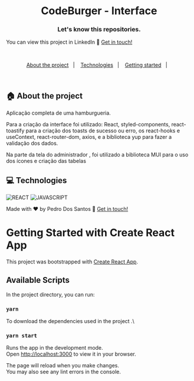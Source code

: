 <h1 align="center">
CodeBurger - Interface
</h1>


<h3 align="center">
  Let's know this repositories.
</h3>

You can view this project in LinkedIn :wave: [Get in touch!](https://www.linkedin.com/posts/pedro-lucas-dos-santos_reactjs-nodejs-postgresql-activity-6922965380151808000-bHwl?utm_source=linkedin_share&utm_medium=member_desktop_web)

<br>

<p align="center">
  <a href="#house-about-the-project">About the project</a>&nbsp;&nbsp;&nbsp;|&nbsp;&nbsp;&nbsp;
  <a href="#computer-technologies">Technologies</a>&nbsp;&nbsp;&nbsp;|&nbsp;&nbsp;&nbsp;
  <a href="#construction_worker-installation">Getting started</a>&nbsp;&nbsp;&nbsp;|&nbsp;&nbsp;&nbsp;
</p>

<br>


## :house: About the project
Aplicação completa de uma hamburgueria.

Para a criação da interface foi utilizado: React, styled-components, react-toastify para a criação dos toasts de sucesso ou erro, os react-hooks e useContext, react-router-dom, axios, e a biblioteca yup para fazer a validação dos dados.

Na parte da tela do administrador , foi utilizado a biblioteca MUI para o uso dos ícones e criação das tabelas
<br>
## :computer: Technologies

![REACT](https://img.shields.io/badge/React-20232A?style=for-the-badge&logo=react&logoColor=61DAFB)
![JAVASCRIPT](https://img.shields.io/badge/JavaScript-323330?style=for-the-badge&logo=javascript&logoColor=F7DF1E)

Made with ♥ by Pedro Dos Santos :wave: [Get in touch!](https://www.linkedin.com/in/pedro-lucas-dos-santos/)

# Getting Started with Create React App

This project was bootstrapped with [Create React App](https://github.com/facebook/create-react-app).

## Available Scripts

In the project directory, you can run:

### `yarn`

To download the dependencies used in the project .\


### `yarn start`

Runs the app in the development mode.\
Open [http://localhost:3000](http://localhost:3000) to view it in your browser.

The page will reload when you make changes.\
You may also see any lint errors in the console.

